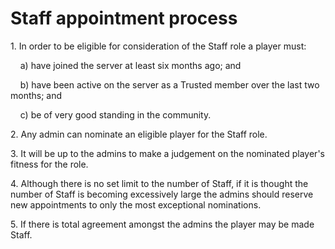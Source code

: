 # Staff appointment process

1\. In order to be eligible for consideration of the Staff role a player must:

&nbsp;&nbsp;&nbsp;&nbsp;a) have joined the server at least six months ago; and

&nbsp;&nbsp;&nbsp;&nbsp;b) have been active on the server as a Trusted member over the last two months; and

&nbsp;&nbsp;&nbsp;&nbsp;c) be of very good standing in the community.

2\. Any admin can nominate an eligible player for the Staff role.

3\. It will be up to the admins to make a judgement on the nominated player's fitness for the role.

4\. Although there is no set limit to the number of Staff, if it is thought the number of Staff is becoming excessively large the admins should reserve new appointments to only the most exceptional nominations.

5\. If there is total agreement amongst the admins the player may be made Staff.
